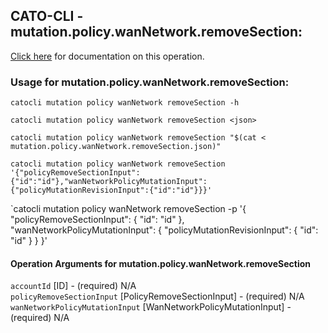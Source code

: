 
## CATO-CLI - mutation.policy.wanNetwork.removeSection:
[Click here](https://api.catonetworks.com/documentation/#mutation-mutation.policy.wanNetwork.removeSection) for documentation on this operation.

### Usage for mutation.policy.wanNetwork.removeSection:

`catocli mutation policy wanNetwork removeSection -h`

`catocli mutation policy wanNetwork removeSection <json>`

`catocli mutation policy wanNetwork removeSection "$(cat < mutation.policy.wanNetwork.removeSection.json)"`

`catocli mutation policy wanNetwork removeSection '{"policyRemoveSectionInput":{"id":"id"},"wanNetworkPolicyMutationInput":{"policyMutationRevisionInput":{"id":"id"}}}'`

`catocli mutation policy wanNetwork removeSection -p '{
    "policyRemoveSectionInput": {
        "id": "id"
    },
    "wanNetworkPolicyMutationInput": {
        "policyMutationRevisionInput": {
            "id": "id"
        }
    }
}'


#### Operation Arguments for mutation.policy.wanNetwork.removeSection ####

`accountId` [ID] - (required) N/A    
`policyRemoveSectionInput` [PolicyRemoveSectionInput] - (required) N/A    
`wanNetworkPolicyMutationInput` [WanNetworkPolicyMutationInput] - (required) N/A    
